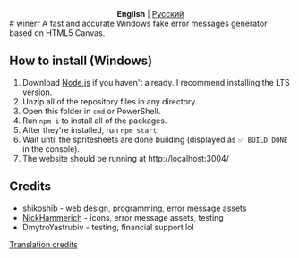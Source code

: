 <div style="text-align: center">
  <strong>English</strong> | <a href="https://github.com/shikoshib/winerr/blob/main/README_ru.md">Русский</a>
</div>
# winerr
A fast and accurate Windows fake error messages generator based on HTML5 Canvas.

## How to install (Windows)
1. Download [Node.js](https://nodejs.org/en/download) if you haven't already. I recommend installing the LTS version.
2. Unzip all of the repository files in any directory.
3. Open this folder in `cmd` or PowerShell.
4. Run `npm i` to install all of the packages.
5. After they're installed, run `npm start`.
6. Wait until the spritesheets are done building (displayed as `✅ BUILD DONE` in the console).
7. The website should be running at http://localhost:3004/

## Credits

* shikoshib - web design, programming, error message assets
* [NickHammerich](https://github.com/nickhammerich) - icons, error message assets, testing
* DmytroYastrubiv - testing, financial support lol

[Translation credits](https://github.com/shikoshib/winerr/tree/main/winerr-lang)

